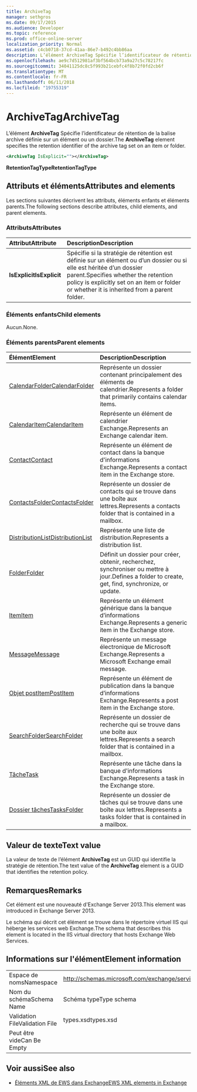 ```yaml
---
title: ArchiveTag
manager: sethgros
ms.date: 09/17/2015
ms.audience: Developer
ms.topic: reference
ms.prod: office-online-server
localization_priority: Normal
ms.assetid: c4cb0718-37cd-41aa-86e7-b492c4bb86aa
description: L’élément ArchiveTag Spécifie l’identificateur de rétention de la balise archive définie sur un élément ou un dossier.
ms.openlocfilehash: ae9c7d512981af3bf564bcb73a9a27c5c78217fc
ms.sourcegitcommit: 34041125dc8c5f993b21cebfc4f8b72f0fd2cb6f
ms.translationtype: MT
ms.contentlocale: fr-FR
ms.lasthandoff: 06/11/2018
ms.locfileid: "19755319"
---
```

# <a name="archivetag"></a><span data-ttu-id="c3b69-103">ArchiveTag</span><span class="sxs-lookup"><span data-stu-id="c3b69-103">ArchiveTag</span></span>

<span data-ttu-id="c3b69-104">L’élément **ArchiveTag** Spécifie l’identificateur de rétention de la balise archive définie sur un élément ou un dossier.</span><span class="sxs-lookup"><span data-stu-id="c3b69-104">The **ArchiveTag** element specifies the retention identifier of the archive tag set on an item or folder.</span></span> 
  
```XML
<ArchiveTag IsExplicit=""></ArchiveTag>
```

 <span data-ttu-id="c3b69-105">**RetentionTagType**</span><span class="sxs-lookup"><span data-stu-id="c3b69-105">**RetentionTagType**</span></span>
## <a name="attributes-and-elements"></a><span data-ttu-id="c3b69-106">Attributs et éléments</span><span class="sxs-lookup"><span data-stu-id="c3b69-106">Attributes and elements</span></span>

<span data-ttu-id="c3b69-107">Les sections suivantes décrivent les attributs, éléments enfants et éléments parents.</span><span class="sxs-lookup"><span data-stu-id="c3b69-107">The following sections describe attributes, child elements, and parent elements.</span></span>
  
### <a name="attributes"></a><span data-ttu-id="c3b69-108">Attributs</span><span class="sxs-lookup"><span data-stu-id="c3b69-108">Attributes</span></span>

|<span data-ttu-id="c3b69-109">**Attribut**</span><span class="sxs-lookup"><span data-stu-id="c3b69-109">**Attribute**</span></span>|<span data-ttu-id="c3b69-110">**Description**</span><span class="sxs-lookup"><span data-stu-id="c3b69-110">**Description**</span></span>|
|:-----|:-----|
|<span data-ttu-id="c3b69-111">**IsExplicit**</span><span class="sxs-lookup"><span data-stu-id="c3b69-111">**IsExplicit**</span></span> <br/> |<span data-ttu-id="c3b69-112">Spécifie si la stratégie de rétention est définie sur un élément ou d’un dossier ou si elle est héritée d’un dossier parent.</span><span class="sxs-lookup"><span data-stu-id="c3b69-112">Specifies whether the retention policy is explicitly set on an item or folder or whether it is inherited from a parent folder.</span></span>  <br/> |
   
### <a name="child-elements"></a><span data-ttu-id="c3b69-113">Éléments enfants</span><span class="sxs-lookup"><span data-stu-id="c3b69-113">Child elements</span></span>

<span data-ttu-id="c3b69-114">Aucun.</span><span class="sxs-lookup"><span data-stu-id="c3b69-114">None.</span></span>
  
### <a name="parent-elements"></a><span data-ttu-id="c3b69-115">Éléments parents</span><span class="sxs-lookup"><span data-stu-id="c3b69-115">Parent elements</span></span>

|<span data-ttu-id="c3b69-116">**Élément**</span><span class="sxs-lookup"><span data-stu-id="c3b69-116">**Element**</span></span>|<span data-ttu-id="c3b69-117">**Description**</span><span class="sxs-lookup"><span data-stu-id="c3b69-117">**Description**</span></span>|
|:-----|:-----|
|[<span data-ttu-id="c3b69-118">CalendarFolder</span><span class="sxs-lookup"><span data-stu-id="c3b69-118">CalendarFolder</span></span>](calendarfolder.md) <br/> |<span data-ttu-id="c3b69-119">Représente un dossier contenant principalement des éléments de calendrier.</span><span class="sxs-lookup"><span data-stu-id="c3b69-119">Represents a folder that primarily contains calendar items.</span></span>  <br/> |
|[<span data-ttu-id="c3b69-120">CalendarItem</span><span class="sxs-lookup"><span data-stu-id="c3b69-120">CalendarItem</span></span>](calendaritem.md) <br/> |<span data-ttu-id="c3b69-121">Représente un élément de calendrier Exchange.</span><span class="sxs-lookup"><span data-stu-id="c3b69-121">Represents an Exchange calendar item.</span></span>  <br/> |
|[<span data-ttu-id="c3b69-122">Contact</span><span class="sxs-lookup"><span data-stu-id="c3b69-122">Contact</span></span>](contact.md) <br/> |<span data-ttu-id="c3b69-123">Représente un élément de contact dans la banque d'informations Exchange.</span><span class="sxs-lookup"><span data-stu-id="c3b69-123">Represents a contact item in the Exchange store.</span></span>  <br/> |
|[<span data-ttu-id="c3b69-124">ContactsFolder</span><span class="sxs-lookup"><span data-stu-id="c3b69-124">ContactsFolder</span></span>](contactsfolder.md) <br/> |<span data-ttu-id="c3b69-125">Représente un dossier de contacts qui se trouve dans une boîte aux lettres.</span><span class="sxs-lookup"><span data-stu-id="c3b69-125">Represents a contacts folder that is contained in a mailbox.</span></span>  <br/> |
|[<span data-ttu-id="c3b69-126">DistributionList</span><span class="sxs-lookup"><span data-stu-id="c3b69-126">DistributionList</span></span>](distributionlist.md) <br/> |<span data-ttu-id="c3b69-127">Représente une liste de distribution.</span><span class="sxs-lookup"><span data-stu-id="c3b69-127">Represents a distribution list.</span></span>  <br/> |
|[<span data-ttu-id="c3b69-128">Folder</span><span class="sxs-lookup"><span data-stu-id="c3b69-128">Folder</span></span>](folder.md) <br/> |<span data-ttu-id="c3b69-129">Définit un dossier pour créer, obtenir, recherchez, synchroniser ou mettre à jour.</span><span class="sxs-lookup"><span data-stu-id="c3b69-129">Defines a folder to create, get, find, synchronize, or update.</span></span>  <br/> |
|[<span data-ttu-id="c3b69-130">Item</span><span class="sxs-lookup"><span data-stu-id="c3b69-130">Item</span></span>](item.md) <br/> |<span data-ttu-id="c3b69-131">Représente un élément générique dans la banque d’informations Exchange.</span><span class="sxs-lookup"><span data-stu-id="c3b69-131">Represents a generic item in the Exchange store.</span></span>  <br/> |
|[<span data-ttu-id="c3b69-132">Message</span><span class="sxs-lookup"><span data-stu-id="c3b69-132">Message</span></span>](message-ex15websvcsotherref.md) <br/> |<span data-ttu-id="c3b69-133">Représente un message électronique de Microsoft Exchange.</span><span class="sxs-lookup"><span data-stu-id="c3b69-133">Represents a Microsoft Exchange email message.</span></span>  <br/> |
|[<span data-ttu-id="c3b69-134">Objet postItem</span><span class="sxs-lookup"><span data-stu-id="c3b69-134">PostItem</span></span>](postitem.md) <br/> |<span data-ttu-id="c3b69-135">Représente un élément de publication dans la banque d’informations Exchange.</span><span class="sxs-lookup"><span data-stu-id="c3b69-135">Represents a post item in the Exchange store.</span></span>  <br/> |
|[<span data-ttu-id="c3b69-136">SearchFolder</span><span class="sxs-lookup"><span data-stu-id="c3b69-136">SearchFolder</span></span>](searchfolder.md) <br/> |<span data-ttu-id="c3b69-137">Représente un dossier de recherche qui se trouve dans une boîte aux lettres.</span><span class="sxs-lookup"><span data-stu-id="c3b69-137">Represents a search folder that is contained in a mailbox.</span></span>  <br/> |
|[<span data-ttu-id="c3b69-138">Tâche</span><span class="sxs-lookup"><span data-stu-id="c3b69-138">Task</span></span>](task.md) <br/> |<span data-ttu-id="c3b69-139">Représente une tâche dans la banque d'informations Exchange.</span><span class="sxs-lookup"><span data-stu-id="c3b69-139">Represents a task in the Exchange store.</span></span>  <br/> |
|[<span data-ttu-id="c3b69-140">Dossier tâches</span><span class="sxs-lookup"><span data-stu-id="c3b69-140">TasksFolder</span></span>](tasksfolder.md) <br/> |<span data-ttu-id="c3b69-141">Représente un dossier de tâches qui se trouve dans une boîte aux lettres.</span><span class="sxs-lookup"><span data-stu-id="c3b69-141">Represents a tasks folder that is contained in a mailbox.</span></span>  <br/> |
   
## <a name="text-value"></a><span data-ttu-id="c3b69-142">Valeur de texte</span><span class="sxs-lookup"><span data-stu-id="c3b69-142">Text value</span></span>

<span data-ttu-id="c3b69-143">La valeur de texte de l’élément **ArchiveTag** est un GUID qui identifie la stratégie de rétention.</span><span class="sxs-lookup"><span data-stu-id="c3b69-143">The text value of the **ArchiveTag** element is a GUID that identifies the retention policy.</span></span> 
  
## <a name="remarks"></a><span data-ttu-id="c3b69-144">Remarques</span><span class="sxs-lookup"><span data-stu-id="c3b69-144">Remarks</span></span>

<span data-ttu-id="c3b69-145">Cet élément est une nouveauté d'Exchange Server 2013.</span><span class="sxs-lookup"><span data-stu-id="c3b69-145">This element was introduced in Exchange Server 2013.</span></span>
  
<span data-ttu-id="c3b69-146">Le schéma qui décrit cet élément se trouve dans le répertoire virtuel IIS qui héberge les services web Exchange.</span><span class="sxs-lookup"><span data-stu-id="c3b69-146">The schema that describes this element is located in the IIS virtual directory that hosts Exchange Web Services.</span></span>
  
## <a name="element-information"></a><span data-ttu-id="c3b69-147">Informations sur l'élément</span><span class="sxs-lookup"><span data-stu-id="c3b69-147">Element information</span></span>

|||
|:-----|:-----|
|<span data-ttu-id="c3b69-148">Espace de noms</span><span class="sxs-lookup"><span data-stu-id="c3b69-148">Namespace</span></span>  <br/> |http://schemas.microsoft.com/exchange/services/2006/types  <br/> |
|<span data-ttu-id="c3b69-149">Nom du schéma</span><span class="sxs-lookup"><span data-stu-id="c3b69-149">Schema Name</span></span>  <br/> |<span data-ttu-id="c3b69-150">Schéma type</span><span class="sxs-lookup"><span data-stu-id="c3b69-150">Type schema</span></span>  <br/> |
|<span data-ttu-id="c3b69-151">Validation File</span><span class="sxs-lookup"><span data-stu-id="c3b69-151">Validation File</span></span>  <br/> |<span data-ttu-id="c3b69-152">types.xsd</span><span class="sxs-lookup"><span data-stu-id="c3b69-152">types.xsd</span></span>  <br/> |
|<span data-ttu-id="c3b69-153">Peut être vide</span><span class="sxs-lookup"><span data-stu-id="c3b69-153">Can Be Empty</span></span>  <br/> ||
   
## <a name="see-also"></a><span data-ttu-id="c3b69-154">Voir aussi</span><span class="sxs-lookup"><span data-stu-id="c3b69-154">See also</span></span>

- [<span data-ttu-id="c3b69-155">Éléments XML de EWS dans Exchange</span><span class="sxs-lookup"><span data-stu-id="c3b69-155">EWS XML elements in Exchange</span></span>](ews-xml-elements-in-exchange.md)

